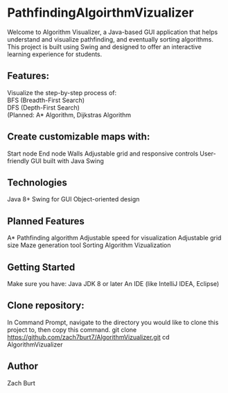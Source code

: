 # PathfindingAlgoirthmVizualizer
Welcome to Algorithm Visualizer, a Java-based GUI application that helps understand and visualize pathfinding, and eventually sorting algorithms. This project is built using Swing and designed to offer an interactive learning experience for students.

## Features:
Visualize the step-by-step process of:  
BFS (Breadth-First Search)  
DFS (Depth-First Search)  
(Planned: A* Algorithm, Dijkstras Algorithm  

## Create customizable maps with:
Start node
End node
Walls 
Adjustable grid and responsive controls
User-friendly GUI built with Java Swing

## Technologies
Java 8+
Swing for GUI
Object-oriented design

## Planned Features
A* Pathfinding algorithm
Adjustable speed for visualization
Adjustable grid size
Maze generation tool
Sorting Algorithm Vizualization

## Getting Started
Make sure you have:
Java JDK 8 or later
An IDE (like IntelliJ IDEA, Eclipse)

## Clone repository:
In Command Prompt, navigate to the directory you would like to clone this project to, then copy this command.
git clone https://github.com/zach7burt7/AlgorithmVizualizer.git
cd AlgorithmVizualizer


## Author
Zach Burt

